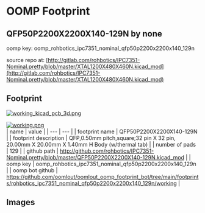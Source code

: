 # OOMP Footprint  
## QFP50P2200X2200X140-129N  by none  
  
oomp key: oomp_rohbotics_ipc7351_nominal_qfp50p2200x2200x140_129n  
  
source repo at: [http://gitlab.com/rohbotics/IPC7351-Nominal.pretty/blob/master/XTAL1200X480X460N.kicad_mod](http://gitlab.com/rohbotics/IPC7351-Nominal.pretty/blob/master/XTAL1200X480X460N.kicad_mod)  
## Footprint  
  
[![working_kicad_pcb_3d.png](working_kicad_pcb_3d_600.png)](working_kicad_pcb_3d.png)  
  
[![working.png](working_600.png)](working.png)  
| name | value | 
| --- | --- | 
| footprint name | QFP50P2200X2200X140-129N | 
| footprint description | QFP,0.50mm pitch,square;32 pin X 32 pin, 20.00mm X 20.00mm X 1.40mm H Body (w/thermal tab) | 
| number of pads | 129 | 
| github path | http://github.com/rohbotics/IPC7351-Nominal.pretty/blob/master/QFP50P2200X2200X140-129N.kicad_mod | 
| oomp key | oomp_rohbotics_ipc7351_nominal_qfp50p2200x2200x140_129n | 
| oomp bot github | https://github.com/oomlout/oomlout_oomp_footprint_bot/tree/main/footprints/rohbotics_ipc7351_nominal_qfp50p2200x2200x140_129n/working | 
## Images  
